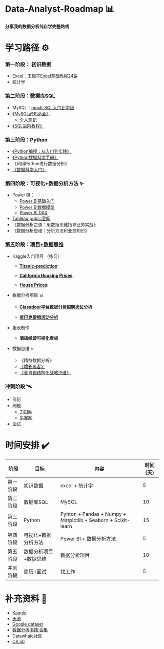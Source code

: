 # Data-Analyst-Roadmap 📊
**分享我的数据分析纯自学完整路线**



# 学习路径 ⚙️

### 第一阶段： 初识数据
  - Excel：[王佩丰Excel基础教程24讲](https://www.bilibili.com/video/BV1yJ411s7wS/?spm_id_from=333.337.search-card.all.click&vd_source=048f2d3fb232702db4d8b69ac02f4feb)
  - 统计学

### 第二阶段：数据库SQL
  - MySQL：[mosh-SQL入门到中级](https://www.bilibili.com/video/BV1UE41147KC/?spm_id_from=333.999.0.0&vd_source=048f2d3fb232702db4d8b69ac02f4feb)
  - [《MySQL必知必会》](https://github.com/uteundilse/Data-Analyst-Roadmap/blob/main/BOOKS/SQL/MySQL%E5%BF%85%E7%9F%A5%E5%BF%85%E4%BC%9A.pdf)
    - [个人笔记](https://github.com/uteundilse/Data-Analyst-Roadmap/blob/main/%E4%B8%AA%E4%BA%BA%E7%AC%94%E8%AE%B0/MySQL%E5%BF%85%E7%9F%A5%E5%BF%85%E4%BC%9A%20--%E5%85%A8%E4%B9%A6%E7%AC%94%E8%AE%B0.md)
  - [《SQL进阶教程》](https://github.com/uteundilse/Data-Analyst-Roadmap/blob/main/BOOKS/SQL/SQL%E8%BF%9B%E9%98%B6%E6%95%99%E7%A8%8B%20(MICK)%20.pdf)

### 第三阶段：Python
  - [《Python编程：从入门到实践》](https://github.com/uteundilse/Data-Analyst-Roadmap/blob/main/BOOKS/Python/Python%E7%BC%96%E7%A8%8B%EF%BC%9A%E4%BB%8E%E5%85%A5%E9%97%A8%E5%88%B0%E5%AE%9E%E8%B7%B5.pdf)
  - [《Python数据科学手册》](https://github.com/uteundilse/Data-Analyst-Roadmap/blob/main/BOOKS/Python/Python%E6%95%B0%E6%8D%AE%E7%A7%91%E5%AD%A6%E6%89%8B%E5%86%8C.pdf)
  - 《利用Python进行数据分析》
  - [《数据科学入门》](https://github.com/uteundilse/Data-Analyst-Roadmap/blob/main/BOOKS/Python/%E6%95%B0%E6%8D%AE%E7%A7%91%E5%AD%A6%E5%85%A5%E9%97%A8.pdf)

### 第四阶段：可视化+数据分析方法 ✨
  - Power BI：
    - [Power BI基础入门](https://www.youtube.com/live/77jIzgvCIYY?feature=share)
    - [Power BI数据模型](https://www.youtube.com/live/MrLnibFTtbA?feature=share)
    - [Power BI DAX](https://www.youtube.com/live/QJw4HkagVWc?feature=share)
  - [Tableau public官网](https://public.tableau.com/app/discover)
  - 《数据分析之道：用数据思维指导业务实战》
  - 《数据分析思维：分析方法和业务知识》

### 第五阶段：[项目+数据思维](https://github.com/uteundilse/Data-Analyst-Practice/blob/main/README.md) 
  - Kaggle入门项目 （练习）
    - **[Titanic-prediction](https://github.com/uteundilse/Data-Analyst-Practice/blob/main/Titanic_prediction.ipynb)**:  
      
    - **[California Housing Prices](https://github.com/uteundilse/Data-Analyst-Practice/blob/main/California%20Housing%20Prices.ipynb)**:   

    - **[House Prices](https://github.com/uteundilse/Data-Analyst-Practice/blob/main/house_prices.ipynb)**:    

  - 数据分析项目 📊
    - **[Glassdoor平台数据分析招聘岗位分析](https://github.com/uteundilse/Data-Analyst-Practice/blob/main/Data%20Analyst%20Jobs.ipynb)**

    
    - **[星巴克促销活动分析](https://github.com/uteundilse/Data-Analyst-Practice/blob/main/Starbucks.ipynb)**


  - 报表制作
    - **酒店经营可视化看板**


  - 数据思维 ⭐
    - 《精益数据分析》
    - [《增长黑客》](https://github.com/uteundilse/Data-Analyst-Roadmap/blob/main/BOOKS/Data%20Thinking/%E5%A2%9E%E9%95%BF%E9%BB%91%E5%AE%A2.epub)
    - [《麦肯锡结构化战略思维》](https://github.com/uteundilse/Data-Analyst-Roadmap/blob/main/BOOKS/Data%20Thinking/%E9%BA%A6%E8%82%AF%E9%94%A1%E7%BB%93%E6%9E%84%E5%8C%96%E6%88%98%E7%95%A5%E6%80%9D%E7%BB%B4%EF%BC%9A%E5%A6%82%E4%BD%95%E6%83%B3%E6%B8%85%E6%A5%9A%E3%80%81%E8%AF%B4%E6%98%8E%E7%99%BD%E3%80%81%E5%81%9A%E5%88%B0%E4%BD%8D.epub)



### 冲刺阶段 🛰️
  - 简历
  - 刷题
    - [力扣网](https://leetcode.cn/)
    - [牛客网](https://www.nowcoder.com/)
  - 面试



# 时间安排 ✔️

| 阶段 | 目标 | 内容 | 时间 (天) |
| --- | --- | --- | --- |
| 第一阶段 | 初识数据 | excel + 统计学 | 5 |
| 第二阶段 | 数据库SQL | MySQL | 10 |
| 第三阶段 | Python | Pyhton + Pandas + Numpy + Matplotlib + Seaborn + Scikit-learn | 15 |
| 第四阶段 | 可视化+数据分析方法 | Power BI + 数据分析方法 | 5 |
| 第五阶段 | 数据分析项目+数据思维 | 数据分析项目 | 10 |
| 冲刺阶段 | 简历+面试 | 找工作 | 5 |


# 补充资料 🔗
- [Kaggle](https://www.kaggle.com/)
- [天池](https://tianchi.aliyun.com/)
- [Google dataset](https://datasetsearch.research.google.com/)
- [数据分析书籍 合集](https://ds.apachecn.org/#/)
- [Datawhale社区](https://github.com/datawhalechina)
- [CS 50](https://www.youtube.com/playlist?list=PLhQjrBD2T380F_inVRXMIHCqLaNUd7bN4)
